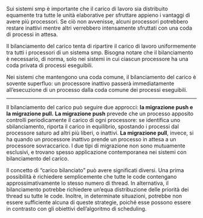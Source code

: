 Sui sistemi smp è importante che il carico di lavoro sia distribuito equamente tra tutte le unità elaborative per sfruttare appieno i vantaggi di avere più processori. 
Se ciò non avvenisse, alcuni processori potrebbero restare inattivi mentre altri verrebbero intensamente sfruttati con una coda di processi in attesa. 

Il bilanciamento del carico tenta di ripartire il carico di lavoro uniformemente tra tutti i processori di un sistema smp. Bisogna notare che il bilanciamento è necessario, di norma, solo nei sistemi in cui ciascun processore ha una coda privata di processi eseguibili. 

Nei sistemi che mantengono una coda comune, il bilanciamento del carico è sovente superfluo: un processore inattivo passerà immediatamente all’esecuzione di un processo dalla coda comune dei processi eseguibili.

-----------------
Il bilanciamento del carico può seguire due approcci: **la migrazione push e la migrazione pull.**
**La migrazione push** prevede che un processo apposito controlli periodicamente il carico di ogni processore: se identifica uno sbilanciamento, riporta il carico in equilibrio, spostando i processi dal processore saturo ad altri più liberi, o inattivi.
**La migrazione pull**, invece, si ha quando un processore inattivo prende un processo in attesa a un processore sovraccarico. I due tipi di migrazione non sono mutuamente esclusivi, e trovano spesso applicazione contemporanea nei sistemi con bilanciamento del carico.

Il concetto di “carico bilanciato” può avere significati diversi. Una prima possibilità è richiedere semplicemente che tutte le code contengano approssimativamente lo stesso numero di thread. In alternativa, il bilanciamento potrebbe richiedere un’equa distribuzione delle priorità dei thread su tutte le code. Inoltre, in determinate situazioni, potrebbe non essere sufficiente alcuna di queste strategie, poiché esse possono essere in contrasto con gli obiettivi dell’algoritmo di scheduling.